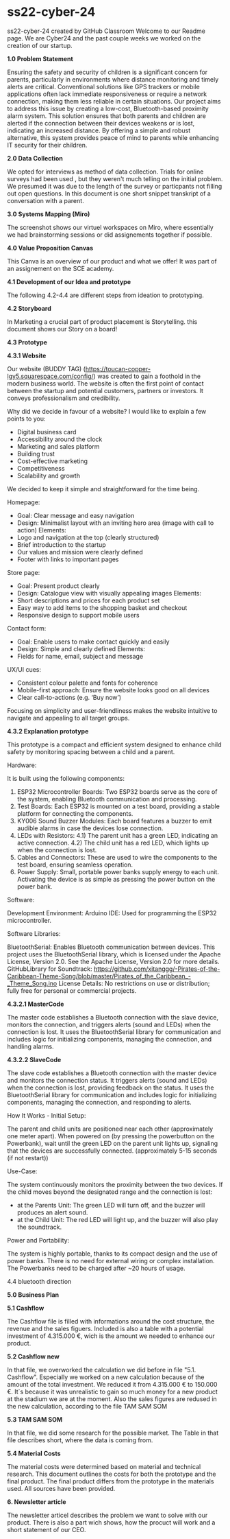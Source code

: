 # ss22-cyber-24
ss22-cyber-24 created by GitHub Classroom
Welcome to our Readme page. We are Cyber24 and the past couple weeks we worked on the creation of our startup. 

**1.0 Problem Statement**

Ensuring the safety and security of children is a significant concern for parents, particularly in environments where distance monitoring and timely alerts are critical. Conventional solutions like GPS trackers or mobile applications often lack immediate responsiveness or require a network connection, making them less reliable in certain situations.
Our project aims to address this issue by creating a low-cost, Bluetooth-based proximity alarm system. This solution ensures that both parents and children are alerted if the connection between their devices weakens or is lost, indicating an increased distance. By offering a simple and robust alternative, this system provides peace of mind to parents while enhancing IT security for their children.

**2.0 Data Collection**

We opted for interviews as method of data collection. Trials for online surveys had been used , but they weren't much telling on the initial problem. We presumed it was due to the length of the survey or particpants not filling out open questions. In this document is one short snippet transkript of a conversation with a parent.

**3.0 Systems Mapping (Miro)**

The screenshot shows our virtuel workspaces on Miro, where essentially we had brainstorming sessions or did assignements together if possible. 

**4.0 Value Proposition Canvas**

This Canva is an overview of our product and what we offer! It was part of an assignement on the SCE academy. 

**4.1 Development of our Idea and prototype**

The following 4.2-4.4 are different steps from ideation to prototyping.

**4.2 Storyboard**

In Marketing a crucial part of product placement is Storytelling. this document shows our Story on a board! 

**4.3 Prototype**

  **4.3.1 Website**
  
Our website (BUDDY TAG) (https://toucan-copper-lgy5.squarespace.com/config/) was created to gain a foothold in the modern business world. The website is often the first point of contact between the startup and potential customers, partners or investors. It conveys professionalism and credibility. 

Why did we decide in favour of a website?
I would like to explain a few points to you: 
- Digital business card
- Accessibility around the clock 
- Marketing and sales platform
- Building trust
- Cost-effective marketing
- Competitiveness
- Scalability and growth
  
We decided to keep it simple and straightforward for the time being.

Homepage: 
- Goal: Clear message and easy navigation
- Design: Minimalist layout with an inviting hero area (image with call to action)
Elements: 
- Logo and navigation at the top (clearly structured)
- Brief introduction to the startup
- Our values and mission were clearly defined
- Footer with links to important pages

Store page:
- Goal: Present product clearly
- Design: Catalogue view with visually appealing images
Elements: 
- Short descriptions and prices for each product set
- Easy way to add items to the shopping basket and checkout
- Responsive design to support mobile users

Contact form:
- Goal: Enable users to make contact quickly and easily
- Design: Simple and clearly defined
Elements: 
- Fields for name, email, subject and message

UX/UI cues:
- Consistent colour palette and fonts for coherence
- Mobile-first approach: Ensure the website looks good on all devices
- Clear call-to-actions (e.g. ‘Buy now’)
 
Focusing on simplicity and user-friendliness makes the website intuitive to navigate and appealing to all target groups.

  **4.3.2 Explanation prototype**

This prototype is a compact and efficient system designed to enhance child safety by monitoring spacing between a child and a parent. 

Hardware: 

It is built using the following components:

1) ESP32 Microcontroller Boards: Two ESP32 boards serve as the core of the system, enabling Bluetooth communication and processing.
2) Test Boards: Each ESP32 is mounted on a test board, providing a stable platform for connecting the components.
3) KY006 Sound Buzzer Modules: Each board features a buzzer to emit audible alarms in case the devices lose connection.
4) LEDs with Resistors:
	4.1) The parent unit has a green LED, indicating an active connection.
	4.2) The child unit has a red LED, which lights up when the connection is lost.
5) Cables and Connectors: These are used to wire the components to the test board, ensuring seamless operation.
6) Power Supply: Small, portable power banks supply energy to each unit. Activating the device is as simple as pressing the power button on the power bank.


Software:

Development Environment:
Arduino IDE: Used for programming the ESP32 microcontroller.

Software Libraries:

BluetoothSerial: Enables Bluetooth communication between devices.
This project uses the BluetoothSerial library, which is licensed under the Apache License, Version 2.0. See the Apache License, Version 2.0 for more details.
GitHubLibrary for Soundtrack: https://github.com/xitanggg/-Pirates-of-the-Caribbean-Theme-Song/blob/master/Pirates_of_the_Caribbean_-_Theme_Song.ino
License Details: No restrictions on use or distribution; fully free for personal or commercial projects.

  **4.3.2.1 MasterCode**
  
The master code establishes a Bluetooth connection with the slave device, monitors the connection, and triggers alerts (sound and LEDs) when the connection is lost. It uses the BluetoothSerial library for communication and includes logic for initializing components, managing the connection, and handling alarms.

  **4.3.2.2 SlaveCode**

The slave code establishes a Bluetooth connection with the master device and monitors the connection status. It triggers alerts (sound and LEDs) when the connection is lost, providing feedback on the status. It uses the BluetoothSerial library for communication and includes logic for initializing components, managing the connection, and responding to alerts.

How It Works - Initial Setup:

The parent and child units are positioned near each other (approximately one meter apart).
When powered on (by pressing the powerbutton on the Powerbank), wait until the green LED on the parent unit lights up, signaling that the devices are successfully connected. (approximately 5-15 seconds (if not restart))

Use-Case:

The system continuously monitors the proximity between the two devices.
If the child moves beyond the designated range and the connection is lost:
- at the Parents Unit: 	The green LED will turn off, and the buzzer will produces an alert sound.
- at the Child Unit: 	The red LED will light up, and the buzzer will also play the soundtrack.

Power and Portability:

The system is highly portable, thanks to its compact design and the use of power banks. 
There is no need for external wiring or complex installation. 
The Powerbanks need to be charged after ~20 hours of usage.

4.4 bluetooth direction

**5.0 Business Plan**

**5.1 Cashflow**

The Cashflow file is filled with informations around the cost structure, the revenue and the sales figuers.
Included is also a table with a potential investment of 4.315.000 €, wich is the amount we needed to enhance our product.

**5.2 Cashflow new**

In that file, we overworked the calculation we did before in file "5.1. Cashflow". Especially we worked on a new calculation
because of the amount of the total investment. We reduced it from 4.315.000 € to 150.000 €. It`s because it was unrealistic to gain
so much money for a new product at the stadium we are at the moment. Also the sales figures are redused in the new calculation, according to the file TAM SAM SOM

**5.3 TAM SAM SOM**

 In that file, we did some research for the possible market.
 The Table in that file describes short, where the data is coming from.

 **5.4 Material Costs**	

The material costs were determined based on material and technical research. This document outlines the costs for both the prototype and the final product. 
The final product differs from the prototype in the materials used. All sources have been provided.

 **6. Newsletter article**
 
The newsletter articel describes the problem we want to solve with our product.
There is also a part wich shows, how the procuct will work and a short statement of our CEO.

 






